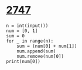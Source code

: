 # [2747](https://www.acmicpc.net/problem/2747)

```
n = int(input())
num = [0, 1]
sum = 0
for _ in range(n):
    sum = (num[0] + num[1])
    num.append(sum)
    num.remove(num[0])
print(num[0])
```

